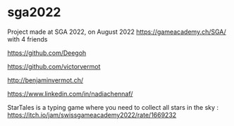 # sga2022

Project made at SGA 2022, on August 2022 https://gameacademy.ch/SGA/ with 4 friends

https://github.com/Deegoh

https://github.com/victorvermot

http://benjaminvermot.ch/

https://www.linkedin.com/in/nadiachennaf/

StarTales is a typing game where you need to collect all stars in the sky : https://itch.io/jam/swissgameacademy2022/rate/1669232
